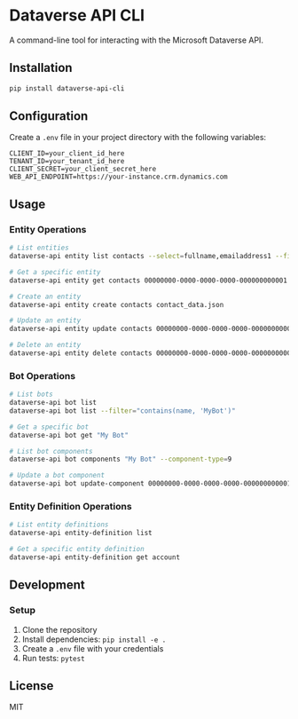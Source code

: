 # Dataverse API CLI

A command-line tool for interacting with the Microsoft Dataverse API.

## Installation

```bash
pip install dataverse-api-cli
```

## Configuration

Create a `.env` file in your project directory with the following variables:

```
CLIENT_ID=your_client_id_here
TENANT_ID=your_tenant_id_here
CLIENT_SECRET=your_client_secret_here
WEB_API_ENDPOINT=https://your-instance.crm.dynamics.com
```

## Usage

### Entity Operations

```bash
# List entities
dataverse-api entity list contacts --select=fullname,emailaddress1 --filter="contains(emailaddress1, 'example.com')"

# Get a specific entity
dataverse-api entity get contacts 00000000-0000-0000-0000-000000000001

# Create an entity
dataverse-api entity create contacts contact_data.json

# Update an entity
dataverse-api entity update contacts 00000000-0000-0000-0000-000000000001 contact_updates.json

# Delete an entity
dataverse-api entity delete contacts 00000000-0000-0000-0000-000000000001
```

### Bot Operations

```bash
# List bots
dataverse-api bot list
dataverse-api bot list --filter="contains(name, 'MyBot')"

# Get a specific bot
dataverse-api bot get "My Bot"

# List bot components
dataverse-api bot components "My Bot" --component-type=9

# Update a bot component
dataverse-api bot update-component 00000000-0000-0000-0000-000000000001 --description="New description"
```

### Entity Definition Operations

```bash
# List entity definitions
dataverse-api entity-definition list

# Get a specific entity definition
dataverse-api entity-definition get account
```

## Development

### Setup

1. Clone the repository
2. Install dependencies: `pip install -e .`
3. Create a `.env` file with your credentials
4. Run tests: `pytest`

## License

MIT